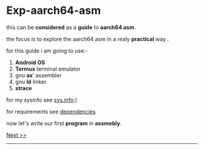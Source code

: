 
# Exp-aarch64-asm

this can be **considered** as a **guide** to **aarch64 asm**.

the focus is to explore the aarch64 asm in a realy **practical** way .

for this guide i am going to use:-

1. **Android OS**
2. **Termux** terminal emulator
3. gnu **as**' assembler
4. gnu **ld** linker
5. **strace**

for my sysinfo see [sys.info;)](https://github.com/black-scythe0/Exp-aarch64-asm/blob/main/sys.info)


for requirements see [dependencies](https://github.com/black-scythe0/Exp-aarch64-asm/blob/main/dependencies/dependencies.md)


now let's write our first **program** in **assmebly**.

[Next >>](https://github.com/black-scythe0/Exp-aarch64-asm/blob/main/code/page1/page1.md)

---
